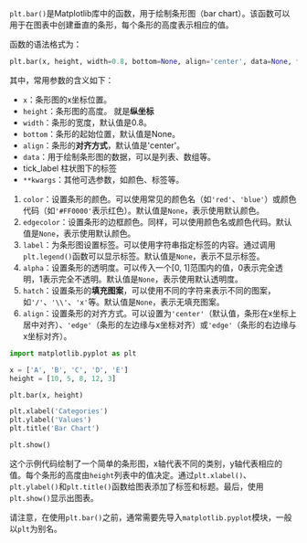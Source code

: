 `plt.bar()`是Matplotlib库中的函数，用于绘制条形图（bar chart）。该函数可以用于在图表中创建垂直的条形，每个条形的高度表示相应的值。

函数的语法格式为：

```python
plt.bar(x, height, width=0.8, bottom=None, align='center', data=None, **kwargs)
```

其中，常用参数的含义如下：

- `x`：条形图的x坐标位置。
- `height`：条形图的高度。 就是**纵坐标**
- `width`：条形的宽度，默认值是0.8。
- `bottom`：条形的起始位置，默认值是None。
- `align`：条形的**对齐方式**，默认值是'center'。
- `data`：用于绘制条形图的数据，可以是列表、数组等。
- tick_label 柱状图下的标签
- `**kwargs`：其他可选参数，如颜色、标签等。
1. `color`：设置条形的颜色。可以使用常见的颜色名（如`'red'`、`'blue'`）或颜色代码（如`'#FF0000'`表示红色）。默认值是`None`，表示使用默认颜色。
2. `edgecolor`：设置条形的边框颜色。同样，可以使用颜色名或颜色代码。默认值是`None`，表示使用默认颜色。
3. `label`：为条形图设置标签。可以使用字符串指定标签的内容。通过调用`plt.legend()`函数可以显示标签。默认值是`None`，表示不显示标签。
4. `alpha`：设置条形的透明度。可以传入一个[0, 1]范围内的值，0表示完全透明，1表示完全不透明。默认值是`None`，表示使用默认透明度。
5. `hatch`：设置条形的**填充图案**，可以使用不同的字符来表示不同的图案，如`'/'`、`'\\'`、`'x'`等。默认值是`None`，表示无填充图案。
6. `align`：设置条形的对齐方式。可以设置为`'center'`（默认值，条形在x坐标上居中对齐）、`'edge'`（条形的左边缘与x坐标对齐）或`'edge'`（条形的右边缘与x坐标对齐）。


```python
import matplotlib.pyplot as plt

x = ['A', 'B', 'C', 'D', 'E']
height = [10, 5, 8, 12, 3]

plt.bar(x, height)

plt.xlabel('Categories')
plt.ylabel('Values')
plt.title('Bar Chart')

plt.show()
```

这个示例代码绘制了一个简单的条形图，x轴代表不同的类别，y轴代表相应的值。每个条形的高度由`height`列表中的值决定。通过`plt.xlabel()`、`plt.ylabel()`和`plt.title()`函数给图表添加了标签和标题。最后，使用`plt.show()`显示出图表。

请注意，在使用`plt.bar()`之前，通常需要先导入`matplotlib.pyplot`模块，一般以`plt`为别名。